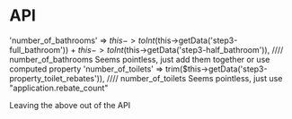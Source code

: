 # API 

'number_of_bathrooms' => $this->toInt($this->getData('step3-full_bathroom')) + $this->toInt($this->getData('step3-half_bathroom')), //// number_of_bathrooms
Seems pointless, just add them together or use computed property
'number_of_toilets' => trim($this->getData('step3-property_toilet_rebates')), //// number_of_toilets
Seems pointless, just use "application.rebate_count"

Leaving the above out of the API